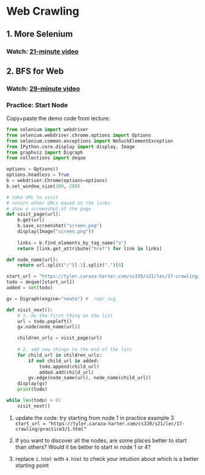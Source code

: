 # Web Crawling

## 1. More Selenium

### Watch: [21-minute video](https://youtu.be/ZUvGvFo4o4Y)

## 2. BFS for Web

### Watch: [29-minute video](https://youtu.be/8wjQTweW_uQ)

### Practice: Start Node

Copy+paste the demo code from lecture:

```python
from selenium import webdriver
from selenium.webdriver.chrome.options import Options
from selenium.common.exceptions import NoSuchElementException
from IPython.core.display import display, Image
from graphviz import Digraph
from collections import deque

options = Options()
options.headless = True
b = webdriver.Chrome(options=options)
b.set_window_size(300, 200)

# take URL to visit
# return other URLs based on the links
# show a screenshot of the page
def visit_page(url):
    b.get(url)
    b.save_screenshot("screen.png")
    display(Image("screen.png"))
    
    links = b.find_elements_by_tag_name("a")
    return [link.get_attribute("href") for link in links]

def node_name(url):
    return url.split("/")[-1].split(".")[0]

start_url = "https://tyler.caraza-harter.com/cs320/s21/lec/17-crawling/practice1/1.html"
todo = deque([start_url])
added = set(todo)

gv = Digraph(engine="neato") # _repr_svg_

def visit_next():
    # 1. do the first thing on the list
    url = todo.popleft()
    gv.node(node_name(url))

    children_urls = visit_page(url)
    
    # 2. add new things to the end of the list
    for child_url in children_urls:
        if not child_url in added:
            todo.append(child_url)
            added.add(child_url)
        gv.edge(node_name(url), node_name(child_url))
    display(gv)
    print(todo)

while len(todo) > 0:
    visit_next()
```

1. update the code: try starting from node 1 in practice example 3 `start_url = "https://tyler.caraza-harter.com/cs320/s21/lec/17-crawling/practice3/1.html"`

2. if you want to discover all the nodes, are some places better to start than others?  Would it be better to start in node 1 or 4?

3. replace `1.html` with `4.html` to check your intuition about which is a better starting point
